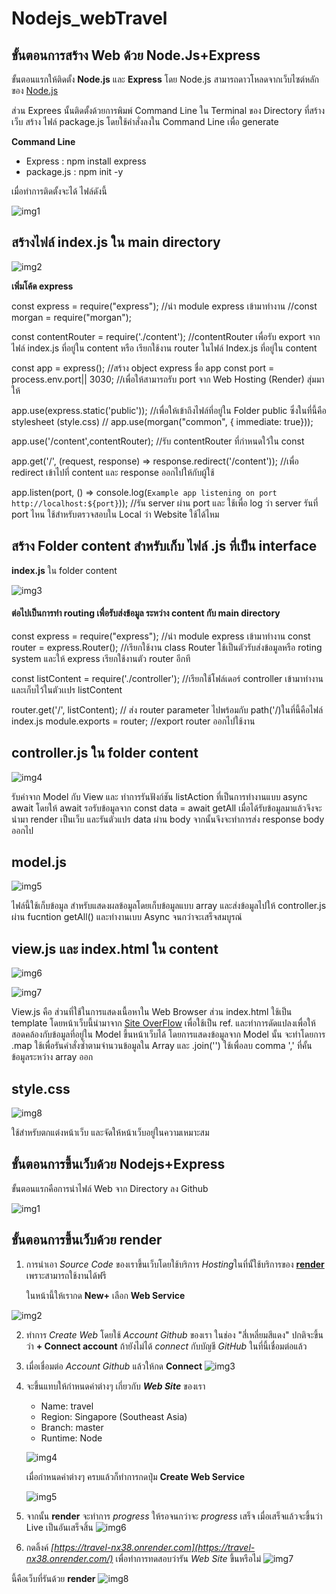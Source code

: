
# Nodejs_webTravel

## ขั้นตอนการสร้าง Web ด้วย Node.Js+Express

ขั้นตอนแรกให้ติดตั้ง **Node.js** และ **Express**  โดย Node.js สามารถดาวโหลดจากเว็บไซต์หลักของ [Node.js](https://nodejs.org/en)

ส่วน Exprees นั้นติดตั้งด้วยการพิมพ์ Command Line ใน Terminal ของ Directory ที่สร้างเว็บ
สร้าง ไฟล์ package.js โดยใช้คำสั่งลงใน Command Line เพื่อ generate

**Command Line** 
* Express : npm install express
* package.js : npm init -y

เมื่อทำการติดตั้งจะได้ ไฟล์ดังนี้

![img1](https://user-images.githubusercontent.com/106058972/226101780-62946966-9080-4b08-8efe-076058555b67.png)


## สร้างไฟล์ index.js ใน main directory

![img2](https://user-images.githubusercontent.com/106058972/226101802-5fc8a012-39e4-4ddd-934a-c4c03746f302.png)

 
**เพิ่มโค้ด express**

const express = require("express"); //นำ module express เข้ามาทำงาน
//const morgan = require("morgan");

const contentRouter = require('./content');
//contentRouter เพื่อรับ export จากไฟล์ index.js ที่อยู่ใน content หรือ เรียกใช้งาน router ในไฟล์ Index.js ที่อยู่ใน content

const app = express();  //สร้าง object express ชื่อ app
const port = process.env.port|| 3030;
//เพื่อให้สามารถรับ port จาก Web Hosting (Render) สุ่มมาให้

app.use(express.static('public'));
//เพื่อให้เข้าถึงไฟล์ที่อยู่ใน Folder public ซึ่งในที่นี้คือ stylesheet (style.css)
// app.use(morgan("common", { immediate: true}));

app.use('/content',contentRouter);
//รับ contentRouter ที่กำหนดใว้ใน const

app.get('/', (request, response) => response.redirect('/content'));
//เพื่อ redirect เข้าไปที่ content และ response ออกไปให้กับผู้ใช้

app.listen(port, () => console.log(`Example app listening on port http://localhost:${port}`));
//รัน server ผ่าน port และ ใช้เพื่อ log ว่า server รันที่ port ไหน ใช้สำหรับตรวจสอบใน Local ว่า Website ใช้ได้ไหม


## สร้าง Folder content สำหรับเก็บ ไฟล์ .js ที่เป็น interface
**index.js** ใน folder content

![img3](https://user-images.githubusercontent.com/106058972/226101815-840c6771-2e67-4b1f-9bae-54f05dd1784e.png)
 
#### ต่อไปเป็นการทำ routing เพื่อรับส่งข้อมูล ระหว่าง content กับ main directory

const express = require("express"); //นำ module express เข้ามาทำงาน
const router = express.Router(); 
//เรียกใช้งาน class Router ใช้เป็นตัวรับส่งข้อมูลหรือ roting system และให้ express เรียกใช้งานตัว router อีกที

const listContent = require('./controller'); //เรียกใช้โฟล์เดอร์ controller เข้ามาทำงานและเก็บไว้ในตัวเเปร listContent

router.get('/', listContent); // ส่ง router parameter ไปพร้อมกับ path('/)ในที่นี้คือไฟล์ index.js 
module.exports = router; //export router ออกไปใช้งาน


## controller.js ใน folder content

![img4](https://user-images.githubusercontent.com/106058972/226101806-448888e6-5b3d-43f4-9883-9a24b67a389e.png)

 
รับค่าจาก Model กับ  View และ ทำการรันฟังก์ชัน listAction ที่เป็นการทำงานแบบ async await 
โดยให้ await รอรับข้อมูลจาก const data = await getAll เมื่อได้รับข้อมูลมาแล้วจึงจะนำมา render เป็นเว็บ และรันตัวแปร data ผ่าน body จากนั้นจึงจะทำการส่ง response body ออกไป

## model.js

![img5](https://user-images.githubusercontent.com/106058972/226101808-2ff64ee2-b800-4261-89cd-6545a2c20658.png)


ไฟล์นี้ใช้เก็บข้อมูล สำหรับแสดงผลข้อมูลโดยเก็บข้อมูลแบบ array และส่งข้อมูลไปให้ controller.js ผ่าน fucntion getAll() และทำงานเบบ Async จนกว่าจะเสร็จสมบูรณ์


## view.js และ index.html ใน content

![img6](https://user-images.githubusercontent.com/106058972/226101809-9b9c8ee2-7aa5-4fc2-892c-5aadb491a728.png)


![img7](https://user-images.githubusercontent.com/106058972/226101812-e66d1f75-2e3c-4fc5-a8d1-165f29052556.png)

 
View.js คือ ส่วนที่ใช้ในการแสดงเนื้อหาใน Web Browser ส่วน index.html ใช้เป็น template โดยหน้าเว็บนี้นำมาจาก [Site OverFlow](www.youtube.com/watch?v=P7iB6nvfnR8&t=1s)
เพื่อใช้เป็น ref. และทำการดัดแปลงเพื่อให้สอดคล้องกับข้อมูลที่อยู่ใน Model ขึ้นหน้าเว็บได้ โดยการแสดงข้อมูลจาก Model นั้น จะทำโดยการ .map ใช้เพื่อรันคำสั่งซ้ำตามจำนวนข้อมูลใน Array และ .join('') ใช้เพื่อลบ comma ',' ที่คั้นข้อมูลระหว่าง array ออก

## style.css

![img8](https://user-images.githubusercontent.com/106058972/226101814-074bc418-61c3-43d5-a8eb-3c0c1672e114.png)

ใช้สำหรับตกแต่งหน้าเว็บ และจัดให้หน้าเว็บอยู่ในความเหมาะสม

## ขั้นตอนการขึ้นเว็บด้วย Nodejs+Express

ขั้นตอนแรกคือการนำไฟล์ Web จาก Directory ลง Github

![img1](https://user-images.githubusercontent.com/106058972/226112586-2fe29b94-8e14-47d4-9849-0548235cc2f5.png)

## ขั้นตอนการขึ้นเว็บด้วย render

1. การนำเอา *Source Code* ของเราขึ้นเว็บโดยใช้บริการ *Hosting*ในที่นั้ใช้บริการของ [**render**](https://render.com/) เพราะสามารถใช้งานได้ฟรี

	ในหน้านี้ให้เรากด **New+** เลือก **Web Service**

![img2](https://user-images.githubusercontent.com/106058972/226112765-36ad294e-deb5-410e-a710-458b892d28cd.png)


2. ทำการ *Create Web* โดยใช้ *Account Github* ของเรา ในช่อง "สี่เหลี่ยมสีแดง" ปกติจะขึ้นว่า **+ Connect account** ถ้ายังไม่ได้ *connect* กับบัญชี *GitHub* ในที่นี้เชื่อมต่อแล้ว
3. เมื่อเชื่อมต่อ *Account Github* แล้วให้กด **Connect**
![img3](https://user-images.githubusercontent.com/106058972/226113860-1ad65f3e-4477-44f8-9b9a-71152e25f17a.png)

4. จะขึ้นแทบให้กำหนดค่าต่างๆ เกี่ยวกับ ***Web Site*** ของเรา
	* Name: travel
	* Region: Singapore (Southeast Asia)
	* Branch: master
	* Runtime: Node

	![img4](https://user-images.githubusercontent.com/106058972/226114340-163dcbd9-5c71-4dda-a743-ec9762894818.png)

	เมื่อกำหนดค่าต่างๆ ครบแล้วก็ทำการกดปุ่ม **Create Web Service**
	

	![img5](https://user-images.githubusercontent.com/106058972/226114990-b005832b-49ec-4d11-bef1-043f52a6bc2d.png)


5. จากนั้น **render** จะทำการ *progress* ให้รอจนกว่าจะ *progress* เสร็จ
	เมื่อเสร็จแล้วจะขึ้นว่า Live เป็นอันเสร็จสิ้น 
	![img6](https://user-images.githubusercontent.com/106058972/226115055-3dbe37ad-2a6c-4d31-8254-7bf7413f5b2d.png)
	
6. กดลิ้งค์ *[https://travel-nx38.onrender.com](https://travel-nx38.onrender.com/)* เพื่อทำการทดสอบว่ารัน *Web Site* ขึ้นหรือไม่
	![img7](https://user-images.githubusercontent.com/106058972/226115063-4172be26-5300-4b46-b80d-6557ac22b897.png)

นี้คือเว็บที่รันด้วย **render**
![img8](https://user-images.githubusercontent.com/106058972/226115410-7d3e5b29-fa29-4ce9-89a1-5b1ded364740.png)

